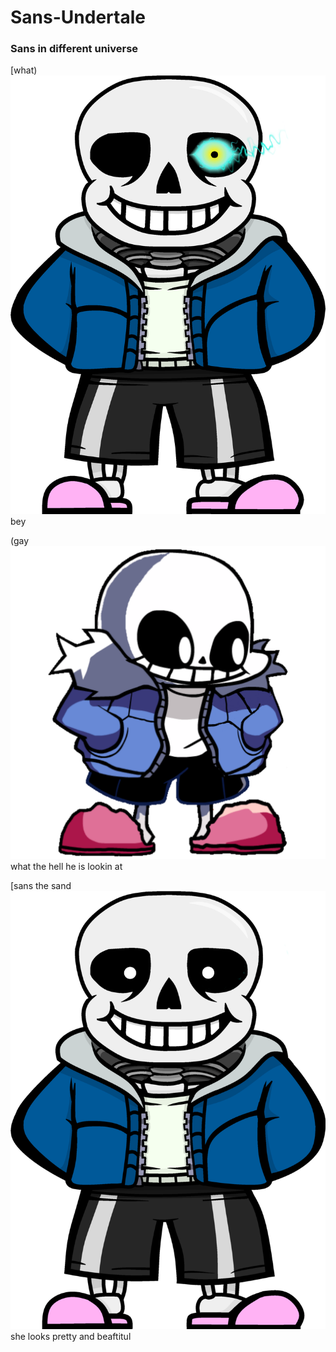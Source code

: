 # Sans-Undertale
### Sans in different universe

[what)
![](kindpng_1565165.png)
bey

(gay
![](20230129_182424.png)
what the hell he is lookin at

[sans the sand
![](20230311_082321.png)
she looks pretty and beaftitul
